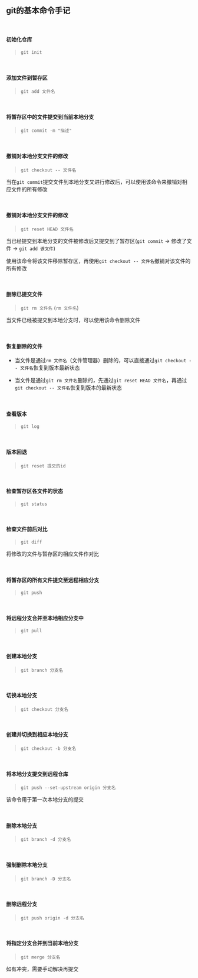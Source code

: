 ## git的基本命令手记

<br/>

#### 初始化仓库

> `git init`

<br/>

#### 添加文件到暂存区

> `git add 文件名`

<br/>

#### 将暂存区中的文件提交到当前本地分支

> `git commit -m "描述"` 

<br/>

#### 撤销对本地分支文件的修改

> `git checkout -- 文件名` 

当在`git commit`提交文件到本地分支又进行修改后，可以使用该命令来撤销对相应文件的所有修改

<br/>

#### 撤销对本地分支文件的修改

> `git reset HEAD 文件名` 

当已经提交到本地分支的文件被修改后又提交到了暂存区(`git commit` -> 修改了文件 -> `git add 该文件`)

使用该命令将该文件移除暂存区，再使用`git checkout -- 文件名`撤销对该文件的所有修改

<br/>

#### 删除已提交文件

> `git rm 文件名` (`rm 文件名`)

当文件已经被提交到本地分支时，可以使用该命令删除文件

<br/>

#### 恢复删除的文件

+ 当文件是通过`rm 文件名`（文件管理器）删除的，可以直接通过`git checkout -- 文件名`恢复到版本最新状态

+ 当文件是通过`git rm 文件名`删除的，先通过`git reset HEAD 文件名`，再通过`git checkout -- 文件名`恢复到版本的最新状态

<br/>

#### 查看版本

> `git log`

<br/>

#### 版本回退

> `git reset 提交的id`

<br/>

#### 检查暂存区各文件的状态

> `git status`

<br/>

#### 检查文件前后对比

> `git diff`

将修改的文件与暂存区的相应文件作对比

<br/>

#### 将暂存区的所有文件提交至远程相应分支

> `git push` 

<br/>

#### 将远程分支合并至本地相应分支中

> `git pull` 

<br/>

#### 创建本地分支

> `git branch 分支名` 


<br/>

#### 切换本地分支

> `git checkout 分支名` 

<br/>

#### 创建并切换到相应本地分支

> `git checkout -b 分支名` 


<br/>

#### 将本地分支提交到远程仓库

> `git push --set-upstream origin 分支名` 

该命令用于第一次本地分支的提交

<br/>

#### 删除本地分支

> `git branch -d 分支名`


<br/>

#### 强制删除本地分支

> `git branch -D 分支名`

<br/>

#### 删除远程分支

> `git push origin -d 分支名`


<br/>

#### 将指定分支合并到当前本地分支

> `git merge 分支名`

如有冲突，需要手动解决再提交

